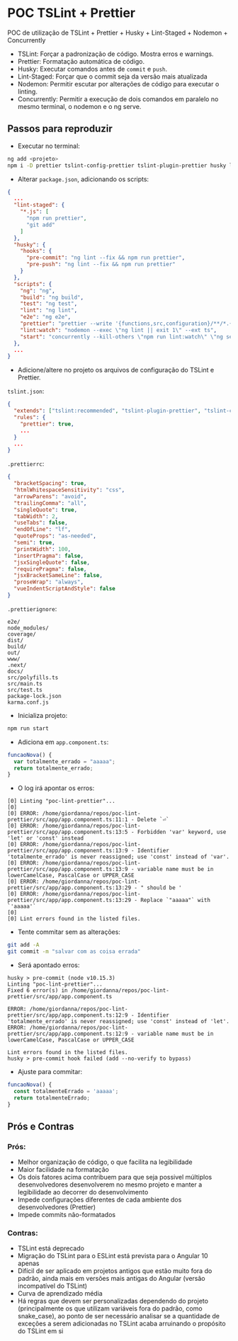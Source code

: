 # POC TSLint + Prettier

POC de utilização de TSLint + Prettier + Husky + Lint-Staged + Nodemon + Concurrently

- TSLint: Forçar a padronização de código. Mostra erros e warnings.
- Prettier: Formatação automática de código.
- Husky: Executar comandos antes de `commit` e `push`.
- Lint-Staged: Forçar que o commit seja da versão mais atualizada
- Nodemon: Permitir escutar por alterações de código para executar o linting.
- Concurrently: Permitir a execução de dois comandos em paralelo no mesmo terminal, o nodemon e o ng
  serve.

## Passos para reproduzir

- Executar no terminal:

```sh
ng add <projeto>
npm i -D prettier tslint-config-prettier tslint-plugin-prettier husky lint-staged nodemon concurrently
```

- Alterar `package.json`, adicionando os scripts:

```json
{
  ...
  "lint-staged": {
    "*.js": [
      "npm run prettier",
      "git add"
    ]
  },
  "husky": {
    "hooks": {
      "pre-commit": "ng lint --fix && npm run prettier",
      "pre-push": "ng lint --fix && npm run prettier"
    }
  },
  "scripts": {
    "ng": "ng",
    "build": "ng build",
    "test": "ng test",
    "lint": "ng lint",
    "e2e": "ng e2e",
    "prettier": "prettier --write '{functions,src,configuration}/**/*.{ts,js,scss,html}'",
    "lint:watch": "nodemon --exec \"ng lint || exit 1\" --ext ts",
    "start": "concurrently --kill-others \"npm run lint:watch\" \"ng serve\""
  },
  ...
}
```

- Adicione/altere no projeto os arquivos de configuração do TSLint e Prettier.

`tslint.json`:

```json
{
  "extends": ["tslint:recommended", "tslint-plugin-prettier", "tslint-config-prettier"],
  "rules": {
    "prettier": true,
    ...
  }
  ...
}
```

`.prettierrc`:

```json
{
  "bracketSpacing": true,
  "htmlWhitespaceSensitivity": "css",
  "arrowParens": "avoid",
  "trailingComma": "all",
  "singleQuote": true,
  "tabWidth": 2,
  "useTabs": false,
  "endOfLine": "lf",
  "quoteProps": "as-needed",
  "semi": true,
  "printWidth": 100,
  "insertPragma": false,
  "jsxSingleQuote": false,
  "requirePragma": false,
  "jsxBracketSameLine": false,
  "proseWrap": "always",
  "vueIndentScriptAndStyle": false
}
```

`.prettierignore`:

```
e2e/
node_modules/
coverage/
dist/
build/
out/
www/
.next/
docs/
src/polyfills.ts
src/main.ts
src/test.ts
package-lock.json
karma.conf.js
```

- Inicializa projeto:

```sh
npm run start
```

- Adiciona em `app.component.ts`:

```ts
funcaoNova() {
  var totalmente_errado = "aaaaa";
  return totalmente_errado;
}
```

- O log irá apontar os erros:

```
[0] Linting "poc-lint-prettier"...
[0]
[0] ERROR: /home/giordanna/repos/poc-lint-prettier/src/app/app.component.ts:11:1 - Delete `⏎`
[0] ERROR: /home/giordanna/repos/poc-lint-prettier/src/app/app.component.ts:13:5 - Forbidden 'var' keyword, use 'let' or 'const' instead
[0] ERROR: /home/giordanna/repos/poc-lint-prettier/src/app/app.component.ts:13:9 - Identifier 'totalmente_errado' is never reassigned; use 'const' instead of 'var'.
[0] ERROR: /home/giordanna/repos/poc-lint-prettier/src/app/app.component.ts:13:9 - variable name must be in lowerCamelCase, PascalCase or UPPER_CASE
[0] ERROR: /home/giordanna/repos/poc-lint-prettier/src/app/app.component.ts:13:29 - " should be '
[0] ERROR: /home/giordanna/repos/poc-lint-prettier/src/app/app.component.ts:13:29 - Replace `"aaaaa"` with `'aaaaa'`
[0]
[0] Lint errors found in the listed files.
```

- Tente commitar sem as alterações:

```sh
git add -A
git commit -m "salvar com as coisa errada"
```

- Será apontado erros:

```
husky > pre-commit (node v10.15.3)
Linting "poc-lint-prettier"...
Fixed 6 error(s) in /home/giordanna/repos/poc-lint-prettier/src/app/app.component.ts

ERROR: /home/giordanna/repos/poc-lint-prettier/src/app/app.component.ts:12:9 - Identifier 'totalmente_errado' is never reassigned; use 'const' instead of 'let'.
ERROR: /home/giordanna/repos/poc-lint-prettier/src/app/app.component.ts:12:9 - variable name must be in lowerCamelCase, PascalCase or UPPER_CASE

Lint errors found in the listed files.
husky > pre-commit hook failed (add --no-verify to bypass)
```

- Ajuste para commitar:

```ts
funcaoNova() {
  const totalmenteErrado = 'aaaaa';
  return totalmenteErrado;
}
```

## Prós e Contras

### Prós:

- Melhor organização de código, o que facilita na legibilidade
- Maior facilidade na formatação
- Os dois fatores acima contribuem para que seja possivel múltiplos desenvolvedores desenvolverem no
  mesmo projeto e manter a legibilidade ao decorrer do desenvolvimento
- Impede configurações diferentes de cada ambiente dos desenvolvedores (Prettier)
- Impede commits não-formatados

### Contras:

- TSLint está deprecado
- Migração do TSLint para o ESLint está prevista para o Angular 10 apenas
- Difícil de ser aplicado em projetos antigos que estão muito fora do padrão, ainda mais em versões
  mais antigas do Angular (versão incompatível do TSLint)
- Curva de aprendizado média
- Há regras que devem ser personalizadas dependendo do projeto (principalmente os que utilizam
  variáveis fora do padrão, como snake_case), ao ponto de ser necessário analisar se a quantidade de
  exceções a serem adicionadas no TSLint acaba arruinando o propósito do TSLint em si
